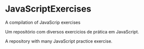 # JavaScriptExercises
A compilation of JavaScrip exercises

Um repositório com diversos exercicios de prática em JavaScript.

A repository with many JavaScript practice exercise.
